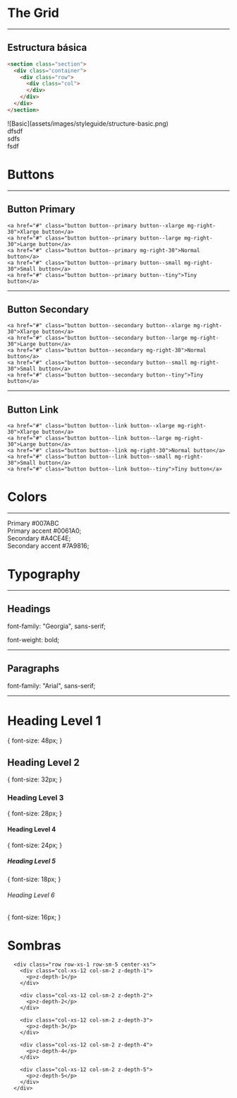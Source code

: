 # The Grid
---

## Estructura básica

```html
<section class="section">
  <div class="container">
    <div class="row">
      <div class="col">      
      </div>
    </div>
  </div>
</section>
```

<div class="row row-xs-1 center-xs ">
  <div class="col-xs-8">
    ![Basic](assets/images/styleguide/structure-basic.png)
  </div>
</div>

<section class="section">
  <div class="container">
    <div class="row row-xs-3 row-sm-3 row-md-3 row-lg-3">
      <div class="col-xs-10 col-sm-7 col-md-2 col-lg-4 bg-primary pd-10">dfsdf</div>
      <div class="col-xs-1 col-sm-3 col-md-8 col-lg-5 bg-primary pd-10">sdfs</div>
      <div class="col-xs-1 col-sm-2 col-md-2 col-lg-3 bg-primary pd-10">fsdf</div>           
    </div>
  </div>
</section>



# Buttons

---

## Button Primary 

```html_example
<a href="#" class="button button--primary button--xlarge mg-right-30">Xlarge button</a>
<a href="#" class="button button--primary button--large mg-right-30">Large button</a>
<a href="#" class="button button--primary mg-right-30">Normal button</a>
<a href="#" class="button button--primary button--small mg-right-30">Small button</a>
<a href="#" class="button button--primary button--tiny">Tiny button</a>
```

---

## Button Secondary 


```html_example
<a href="#" class="button button--secondary button--xlarge mg-right-30">Xlarge button</a>
<a href="#" class="button button--secondary button--large mg-right-30">Large button</a>
<a href="#" class="button button--secondary mg-right-30">Normal button</a>
<a href="#" class="button button--secondary button--small mg-right-30">Small button</a>
<a href="#" class="button button--secondary button--tiny">Tiny button</a>
```

---

## Button Link

```html_example
<a href="#" class="button button--link button--xlarge mg-right-30">Xlarge button</a>
<a href="#" class="button button--link button--large mg-right-30">Large button</a>
<a href="#" class="button button--link mg-right-30">Normal button</a>
<a href="#" class="button button--link button--small mg-right-30">Small button</a>
<a href="#" class="button button--link button--tiny">Tiny button</a>
```



# Colors

---

<div class="row row-xs-4">
  <div class="col-xs-3">
    <div class="color-block">
      <span class="bg-primary pd-10"></span>
      Primary #007ABC
    </div>
  </div>

  <div class="col-xs-3">
    <div class="color-block">
      <span class="bg-primary-accent"></span>
      Primary accent #0061A0;
    </div>
  </div>

  <div class="col-xs-3">
    <div class="color-block">
      <span class="bg-secondary Secondary"></span>
      Secondary #A4CE4E;
    </div>
  </div>

  <div class="col-xs-3">
    <div class="color-block">
      <span class="bg-secondary-accent Secondary accent"></span>
      Secondary accent #7A9816;
    </div>
  </div>
</div>



# Typography

---

## Headings

<p>font-family: "Georgia", sans-serif;</p>
<p>font-weight: bold;</p>

---

## Paragraphs

<p>font-family: "Arial", sans-serif;</p>

---

<h1>Heading Level 1</h1>

{ font-size: 48px; }

<h2>Heading Level 2</h2>

{ font-size: 32px; }

<h3>Heading Level 3</h3>

{ font-size: 28px; }

<h4>Heading Level 4</h4>

{ font-size: 24px; }

<h5>Heading Level 5</h5>

{ font-size: 18px; }

<h6>Heading Level 6</h6>

{ font-size: 16px; }



# Sombras

```html_example
  <div class="row row-xs-1 row-sm-5 center-xs">
    <div class="col-xs-12 col-sm-2 z-depth-1">
      <p>z-depth-1</p>
    </div>

    <div class="col-xs-12 col-sm-2 z-depth-2">
      <p>z-depth-2</p>
    </div>

    <div class="col-xs-12 col-sm-2 z-depth-3">
      <p>z-depth-3</p>
    </div>

    <div class="col-xs-12 col-sm-2 z-depth-4">
      <p>z-depth-4</p>
    </div>
    
    <div class="col-xs-12 col-sm-2 z-depth-5">
      <p>z-depth-5</p>
    </div>
  </div>

```

